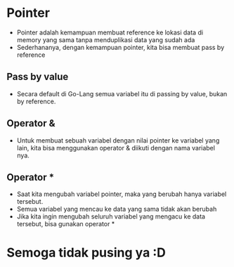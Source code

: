 # Pointer
- Pointer adalah kemampuan membuat reference ke lokasi data di memory yang sama tanpa menduplikasi data yang sudah ada
- Sederhananya, dengan kemampuan pointer, kita bisa membuat pass by reference

## Pass by value
- Secara default di Go-Lang semua variabel itu di passing by value, bukan by reference.

## Operator &
- Untuk membuat sebuah variabel dengan nilai pointer ke variabel yang lain, kita bisa menggunakan operator & diikuti dengan nama variabel nya.  

## Operator *
- Saat kita mengubah variabel pointer, maka yang berubah hanya variabel tersebut.
- Semua variabel yang mencau ke data yang sama tidak akan berubah
- Jika kita ingin mengubah seluruh variabel yang mengacu ke data tersebut, bisa gunakan operator *

# Semoga tidak pusing ya :D